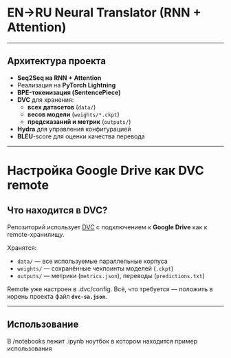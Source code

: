 # EN→RU Neural Translator (RNN + Attention)
---

## Архитектура проекта

- **Seq2Seq на RNN + Attention**
- Реализация на **PyTorch Lightning**
- **BPE-токенизация (SentencePiece)**
- **DVC** для хранения:
  - **всех датасетов** (`data/`)
  - **весов модели** (`weights/*.ckpt`)
  - **предсказаний и метрик** (`outputs/`)
- **Hydra** для управления конфигурацией
- **BLEU**-score для оценки качества перевода

---
# Настройка Google Drive как DVC remote

## Что находится в DVC?

Репозиторий использует [DVC](https://dvc.org/) с подключением к **Google Drive** как к remote-хранилищу.

Хранятся:
- `data/` — все используемые параллельные корпуса
- `weights/` — сохранённые чекпоинты моделей (`.ckpt`)
- `outputs/` — метрики (`metrics.json`), переводы (`predictions.txt`)

Remote уже настроен в .dvc/config. Всё, что требуется — положить в корень проекта файл **`dvc-sa.json`**.

---

## Использование

В /notebooks лежит .ipynb ноутбок в котором находится пример использования
